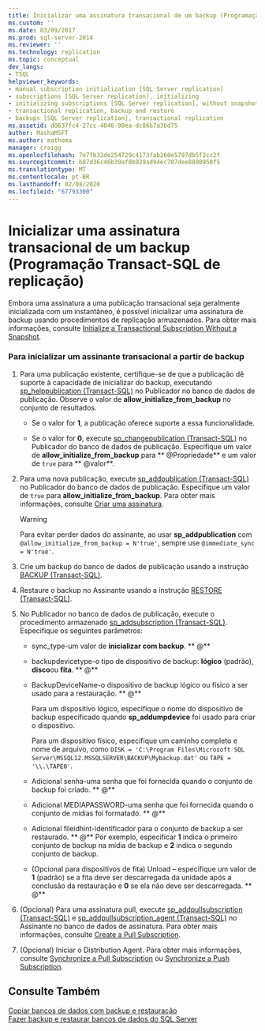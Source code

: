 ```yaml
---
title: Inicializar uma assinatura transacional de um backup (Programação Transact-SQL de replicação) | Microsoft Docs
ms.custom: ''
ms.date: 03/09/2017
ms.prod: sql-server-2014
ms.reviewer: ''
ms.technology: replication
ms.topic: conceptual
dev_langs:
- TSQL
helpviewer_keywords:
- manual subscription initialization [SQL Server replication]
- subscriptions [SQL Server replication], initializing
- initializing subscriptions [SQL Server replication], without snapshots
- transactional replication, backup and restore
- backups [SQL Server replication], transactional replication
ms.assetid: d0637fc4-27cc-4046-98ea-dc86b7a3bd75
author: MashaMSFT
ms.author: mathoma
manager: craigg
ms.openlocfilehash: 7e7fb32de254729c4173fab260e5797db5f2cc2f
ms.sourcegitcommit: b87d36c46b39af8b929ad94ec707dee8800950f5
ms.translationtype: MT
ms.contentlocale: pt-BR
ms.lasthandoff: 02/08/2020
ms.locfileid: "67793300"
---
```

# <a name="initialize-a-transactional-subscription-from-a-backup-replication-transact-sql-programming"></a>Inicializar uma assinatura transacional de um backup (Programação Transact-SQL de replicação)
  Embora uma assinatura a uma publicação transacional seja geralmente inicializada com um instantâneo, é possível inicializar uma assinatura de backup usando procedimentos de replicação armazenados. Para obter mais informações, consulte [Initialize a Transactional Subscription Without a Snapshot](initialize-a-transactional-subscription-without-a-snapshot.md).  
  
### <a name="to-initialize-a-transactional-subscriber-from-a-backup"></a>Para inicializar um assinante transacional a partir de backup  
  
1.  Para uma publicação existente, certifique-se de que a publicação dê suporte à capacidade de inicializar do backup, executando [sp_helppublication &#40;Transact-SQL&#41;](/sql/relational-databases/system-stored-procedures/sp-helppublication-transact-sql) no Publicador no banco de dados de publicação. Observe o valor de **allow_initialize_from_backup** no conjunto de resultados.  
  
    -   Se o valor for **1**, a publicação oferece suporte a essa funcionalidade.  
  
    -   Se o valor for **0**, execute [sp_changepublication &#40;Transact-SQL&#41;](/sql/relational-databases/system-stored-procedures/sp-changepublication-transact-sql) no Publicador do banco de dados de publicação. Especifique um valor de **allow_initialize_from_backup** para ** \@Propriedade** e um valor de `true` para ** \@valor**.  
  
2.  Para uma nova publicação, execute [sp_addpublication &#40;Transact-SQL&#41;](/sql/relational-databases/system-stored-procedures/sp-addpublication-transact-sql) no Publicador do banco de dados de publicação. Especifique um valor de `true` para **allow_initialize_from_backup**. Para obter mais informações, consulte [Criar uma assinatura](publish/create-a-publication.md).  
  
    > [!WARNING]  
    >  Para evitar perder dados do assinante, ao usar **sp_addpublication** com `@allow_initialize_from_backup = N'true'`, sempre use `@immediate_sync = N'true'`.  
  
3.  Crie um backup do banco de dados de publicação usando a instrução [BACKUP &#40;Transact-SQL&#41;](/sql/t-sql/statements/backup-transact-sql).  
  
4.  Restaure o backup no Assinante usando a instrução [RESTORE &#40;Transact-SQL&#41;](/sql/t-sql/statements/restore-statements-transact-sql).  
  
5.  No Publicador no banco de dados de publicação, execute o procedimento armazenado [sp_addsubscription &#40;Transact-SQL&#41;](/sql/relational-databases/system-stored-procedures/sp-addsubscription-transact-sql). Especifique os seguintes parâmetros:  
  
    -   sync_type-um valor de **inicializar com backup**. ** \@**  
  
    -   backupdevicetype-o tipo de dispositivo de backup: **lógico** (padrão), **disco**ou **fita**. ** \@**  
  
    -   BackupDeviceName-o dispositivo de backup lógico ou físico a ser usado para a restauração. ** \@**  
  
         Para um dispositivo lógico, especifique o nome do dispositivo de backup especificado quando **sp_addumpdevice** foi usado para criar o dispositivo.  
  
         Para um dispositivo físico, especifique um caminho completo e nome de arquivo, como `DISK = 'C:\Program Files\Microsoft SQL Server\MSSQL12.MSSQLSERVER\BACKUP\Mybackup.dat'` ou `TAPE = '\\.\TAPE0'`.  
  
    -   Adicional senha-uma senha que foi fornecida quando o conjunto de backup foi criado. ** \@**  
  
    -   Adicional MEDIAPASSWORD-uma senha que foi fornecida quando o conjunto de mídias foi formatado. ** \@**  
  
    -   Adicional fileidhint-identificador para o conjunto de backup a ser restaurado. ** \@** Por exemplo, especificar **1** indica o primeiro conjunto de backup na mídia de backup e **2** indica o segundo conjunto de backup.  
  
    -   (Opcional para dispositivos de fita) Unload – especifique um valor de **1** (padrão) se a fita deve ser descarregada da unidade após a conclusão da restauração e **0** se ela não deve ser descarregada. ** \@**  
  
6.  (Opcional) Para uma assinatura pull, execute [sp_addpullsubscription &#40;Transact-SQL&#41;](/sql/relational-databases/system-stored-procedures/sp-addpullsubscription-transact-sql) e [sp_addpullsubscription_agent &#40;Transact-SQL&#41;](/sql/relational-databases/system-stored-procedures/sp-addpullsubscription-agent-transact-sql) no Assinante no banco de dados de assinatura. Para obter mais informações, consulte [Create a Pull Subscription](create-a-pull-subscription.md).  
  
7.  (Opcional) Iniciar o Distribution Agent. Para obter mais informações, consulte [Synchronize a Pull Subscription](synchronize-a-pull-subscription.md) ou [Synchronize a Push Subscription](synchronize-a-push-subscription.md).  
  
## <a name="see-also"></a>Consulte Também  
 [Copiar bancos de dados com backup e restauração](../databases/copy-databases-with-backup-and-restore.md)   
 [Fazer backup e restaurar bancos de dados do SQL Server](../backup-restore/back-up-and-restore-of-sql-server-databases.md)  
  
  
